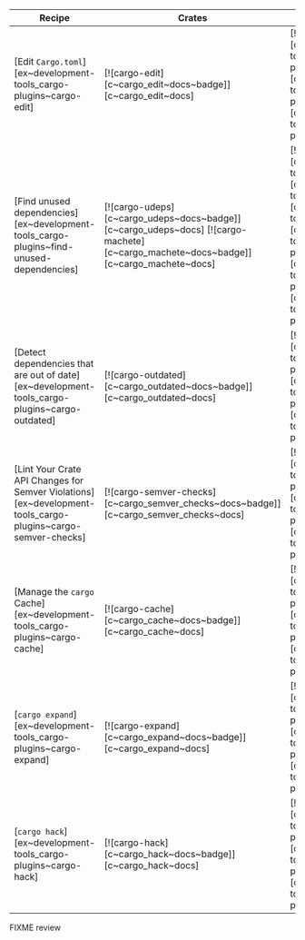 | Recipe | Crates | Categories |
|--------|--------|------------|
| [Edit `Cargo.toml`][ex~development-tools_cargo-plugins~cargo-edit] | [![cargo-edit][c~cargo_edit~docs~badge]][c~cargo_edit~docs] | [![cat~development-tools::cargo-plugins][cat~development-tools::cargo-plugins~badge]][cat~development-tools::cargo-plugins] |
| [Find unused dependencies][ex~development-tools_cargo-plugins~find-unused-dependencies] | [![cargo-udeps][c~cargo_udeps~docs~badge]][c~cargo_udeps~docs] [![cargo-machete][c~cargo_machete~docs~badge]][c~cargo_machete~docs] | [![cat~development-tools][cat~development-tools~badge]][cat~development-tools] [![cat~development-tools::cargo-plugins][cat~development-tools::cargo-plugins~badge]][cat~development-tools::cargo-plugins] |
| [Detect dependencies that are out of date][ex~development-tools_cargo-plugins~cargo-outdated] | [![cargo-outdated][c~cargo_outdated~docs~badge]][c~cargo_outdated~docs] | [![cat~development-tools::cargo-plugins][cat~development-tools::cargo-plugins~badge]][cat~development-tools::cargo-plugins] |
| [Lint Your Crate API Changes for Semver Violations][ex~development-tools_cargo-plugins~cargo-semver-checks] | [![cargo-semver-checks][c~cargo_semver_checks~docs~badge]][c~cargo_semver_checks~docs] | [![cat~development-tools::cargo-plugins][cat~development-tools::cargo-plugins~badge]][cat~development-tools::cargo-plugins] |
| [Manage the `cargo` Cache][ex~development-tools_cargo-plugins~cargo-cache] | [![cargo-cache][c~cargo_cache~docs~badge]][c~cargo_cache~docs] | [![cat~development-tools::cargo-plugins][cat~development-tools::cargo-plugins~badge]][cat~development-tools::cargo-plugins] |
| [`cargo expand`][ex~development-tools_cargo-plugins~cargo-expand] | [![cargo-expand][c~cargo_expand~docs~badge]][c~cargo_expand~docs] | [![cat~development-tools::cargo-plugins][cat~development-tools::cargo-plugins~badge]][cat~development-tools::cargo-plugins] |
| [`cargo hack`][ex~development-tools_cargo-plugins~cargo-hack] | [![cargo-hack][c~cargo_hack~docs~badge]][c~cargo_hack~docs] | [![cat~development-tools::cargo-plugins][cat~development-tools::cargo-plugins~badge]][cat~development-tools::cargo-plugins] |

<div class="hidden">
FIXME review
</div>
